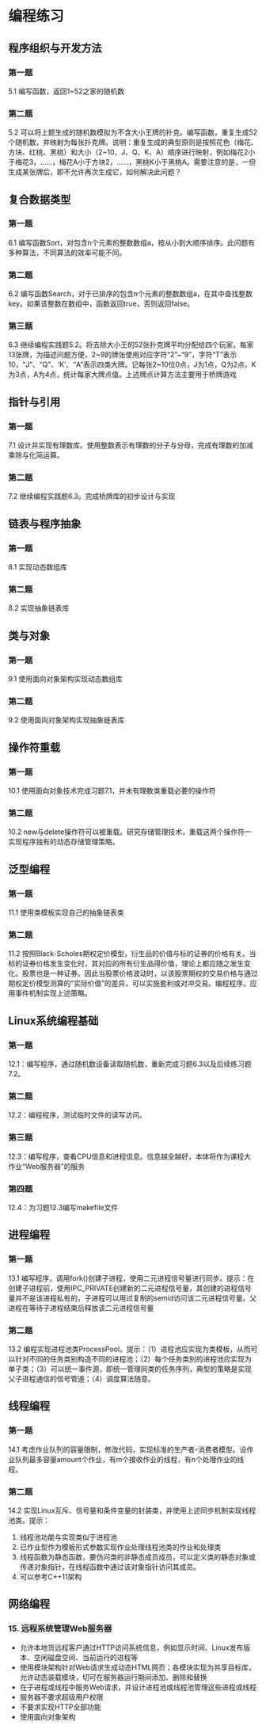 # 编程练习

## 程序组织与开发方法

### 第一题

5.1 编写函数，返回1~52之家的随机数

### 第二题

5.2 可以将上题生成的随机数模拟为不含大小王牌的扑克。编写函数，重复生成52个随机数，并映射为每张扑克牌。说明：重复生成的典型原则是按照花色（梅花、方块、红桃、黑桃）和大小（2~10、J、Q、K、A）顺序进行映射，例如梅花2小于梅花3，......，梅花A小于方块2，......，黑桃K小于黑桃A。需要注意的是，一但生成某张牌后，即不允许再次生成它，如何解决此问题？

## 复合数据类型

### 第一题

6.1 编写函数Sort，对包含n个元素的整数数组a，按从小到大顺序排序。此问题有多种算法，不同算法的效率可能不同。

### 第二题

6.2 编写函数Search，对于已排序的包含n个元素的整数数组a，在其中查找整数key。如果该整数在数组中，函数返回true，否则返回false。

### 第三题

6.3 继续编程实践题5.2。将去除大小王的52张扑克牌平均分配给四个玩家，每家13张牌，为描述问题方便，2~9的牌张使用对应字符“2”~“9”，字符“T”表示10，“J”、“Q”、‘K’、“A”表示四类大牌。记每张2~10位0点，J为1点，Q为2点，K为3点，A为4点，统计每家大牌点值。上述牌点计算方法主要用于桥牌游戏

## 指针与引用

### 第一题

7.1 设计并实现有理数库。使用整数表示有理数的分子与分母，完成有理数的加减乘除与化简运算。

### 第二题

7.2 继续编程实践题6.3。完成桥牌库的初步设计与实现

## 链表与程序抽象

### 第一题

8.1 实现动态数组库

### 第二题

8.2 实现抽象链表库

## 类与对象

### 第一题

9.1 使用面向对象架构实现动态数组库

### 第二题

9.2 使用面向对象架构实现抽象链表库

## 操作符重载

### 第一题

10.1 使用面向对象技术完成习题7.1，并未有理数类重载必要的操作符



### 第二题

10.2 new与delete操作符可以被重载。研究存储管理技术，重载这两个操作符一实现程序独有的动态存储管理策略。

## 泛型编程

### 第一题

11.1 使用类模板实现自己的抽象链表类

### 第二题

11.2 按照Black-Scholes期权定价模型，衍生品的价值与标的证券的价格有关。当标的证券价格发生变化时，其对应的所有衍生品得价值，理论上都应随之发生变化。股票也是一种证券。因此当股票价格波动时，以该股票期权的交易价格与通过期权定价模型测算的“实际价值”的差异，可以实施套利或对冲交易。编程程序，应用事件机制实现上述策略。

## Linux系统编程基础

### 第一题

12.1：编写程序，通过随机数设备读取随机数，重新完成习题6.3以及后续练习题7.2。

### 第二题

12.2：编程程序，测试临时文件的读写访问。

### 第三题

12.3：编写程序，查看CPU信息和进程信息。信息越全越好，本体将作为课程大作业“Web服务器”的服务

### 第四题

12.4：为习题12.3编写makefile文件



## 进程编程

### 第一题

13.1 编写程序，调用fork()创建子进程，使用二元进程信号量进行同步。提示：在创建子进程前，使用IPC_PRIVATE创建新的二元进程信号量，其创建的进程信号量并不是该进程私有的，子进程可以用过复制的semid访问该二元进程信号量。父进程在等待子进程结束后释放该二元进程信号量

### 第二题

13.2 编程实现进程池类ProcessPool。提示：（1）进程池应实现为类模板，从而可以针对不同的任务类别构造不同的进程池；（2）每个任务类别的进程池应实现为单子类；（3）可以统一事件源，即统一管理同类的任务序列，典型的策略是实现父子进程通信的信号管道；（4）调度算法随意。

## 线程编程

### 第一题

14.1 考虑作业队列的容量限制，修改代码，实现标准的生产者-消费者模型。设作业队列最多容量amount个作业，有m个接收作业的线程，有n个处理作业的线程。

### 第二题

14.2 实现Linux互斥、信号量和条件变量的封装类，并使用上述同步机制实现线程池类。提示：

1. 线程池功能与实现类似于进程池
2. 已作业型作为模板形式参数实现作业处理线程池类的作业和处理类
3. 线程函数为静态函数，要仿问类的非静态成员成员，可以定义类的静态对象或传递对象指针，在线程函数中通过该对象指针访问其成员。
4. 可以参考C++11架构

## 网络编程

### 15. 远程系统管理Web服务器

- 允许本地货远程客户通过HTTP访问系统信息，例如显示时间、Linux发布版本、空闲磁盘空间、当前运行的进程等
- 使用模块架构针对Web请求生成动态HTML网页；各模块实现为共享目标库，允许动态装载模块，切可在服务器运行期间添加、删除和替换
- 在子进程或线程中服务Web请求，并设计进程池或线程池管理这些进程或线程
- 服务器不要求超级用户权限
- 不要求实现HTTP全部功能
- 使用面向对象架构